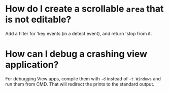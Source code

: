 # How do I create a scrollable `area` that is not editable?

Add a filter for 'key events (in a detect event), and return 'stop from it.

# How can I debug a crashing view application?

For debugging View apps, compile them with `-d` instead of `-t Windows` and run them from CMD. That will redirect the prints to the standard output.

